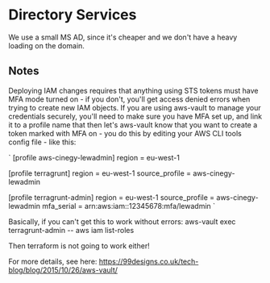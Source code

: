 # Directory Services

We use a small MS AD, since it's cheaper and we don't have a heavy loading on the domain.

## Notes

Deploying IAM changes requires that anything using STS tokens must have MFA mode turned on - if you don't, you'll get access denied errors when trying to create new IAM objects. If you are using aws-vault to manage your credentials securely, you'll need to make sure you have MFA set up, and link it to a profile name that then let's aws-vault know that you want to create a token marked with MFA on - you do this by editing your AWS CLI tools config file - like this:

`
[profile aws-cinegy-lewadmin]
region = eu-west-1

[profile terragrunt]
region = eu-west-1
source_profile = aws-cinegy-lewadmin

[profile terragrunt-admin]
region = eu-west-1
source_profile = aws-cinegy-lewadmin
mfa_serial = arn:aws:iam::12345678:mfa/lewadmin
`

Basically, if you can't get this to work without errors:
aws-vault exec terragrunt-admin -- aws iam list-roles

Then terraform is not going to work either!

For more details, see here: <https://99designs.co.uk/tech-blog/blog/2015/10/26/aws-vault/>
